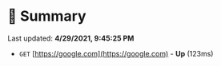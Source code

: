 # 📖 Summary
Last updated: **4/29/2021, 9:45:25 PM**

- `GET` [https://google.com](https://google.com) - **Up** (123ms)
